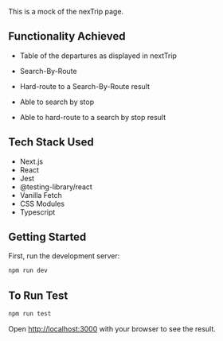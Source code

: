This is a mock of the nexTrip page.

## Functionality Achieved

- Table of the departures as displayed in nextTrip

- Search-By-Route
- Hard-route to a Search-By-Route result

- Able to search by stop
- Able to hard-route to a search by stop result

## Tech Stack Used

- Next.js
- React
- Jest
- @testing-library/react
- Vanilla Fetch
- CSS Modules
- Typescript

## Getting Started

First, run the development server:

```bash
npm run dev
```

## To Run Test

```bash
npm run test
```

Open [http://localhost:3000](http://localhost:3000) with your browser to see the result.
